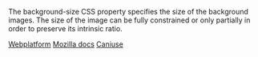 The background-size CSS property specifies the size of the background images. The size of the image can be fully constrained or only partially in order to preserve its intrinsic ratio.

[Webplatform](docs.webplatform.org/wiki/css/properties/background-size)
[Mozilla docs](https://developer.mozilla.org/en-US/docs/Web/CSS/background-size)
[Caniuse](http://caniuse.com/#feat=background-img-opts)